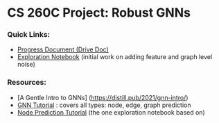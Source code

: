 # CS 260C Project: Robust GNNs

 
### Quick Links:
- [Progress Document (Drive Doc)](https://docs.google.com/document/d/16-CcbLCLxirWZ8Sy2a0bIyJu8FX6_-sYHe-8OsYxE6k/edit?usp=sharing)
- [Exploration Notebook](https://colab.research.google.com/drive/1TWnT_S7OMulyhLP3ZGv9P6CXqHrpSSW4?usp=sharing) (initial work on adding feature and graph level noise)
### Resources:
- [A Gentle Intro to GNNs] (https://distill.pub/2021/gnn-intro/)
- [GNN Tutorial](https://colab.research.google.com/github/phlippe/uvadlc_notebooks/blob/master/docs/tutorial_notebooks/tutorial7/GNN_overview.ipynb) : covers all types: node, edge, graph prediction 
- [Node Prediction Tutorial](https://colab.research.google.com/drive/14OvFnAXggxB8vM4e8vSURUp1TaKnovzX?usp=sharing)  (the one exploration notebook based on)
